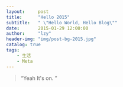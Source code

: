 ```yaml
---
layout:     post
title:      "Hello 2015"
subtitle:   " \"Hello World, Hello Blog\""
date:       2015-01-29 12:00:00
author:     "lzy"
header-img: "img/post-bg-2015.jpg"
catalog: true
tags:
    - 生活
    - Meta
---
```


> “Yeah It's on. ”